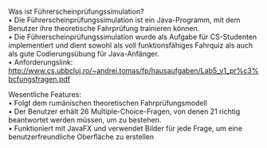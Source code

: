 Was ist  Führerscheinprüfungssimulation?<br>
  •	Die Führerscheinprüfungssimulation ist ein Java-Programm, mit dem Benutzer ihre theoretische Fahrprüfung trainieren können.<br>
  •	Die Führerscheinprüfungssimulation wurde als Aufgabe für CS-Studenten implementiert und dient sowohl als voll funktionsfähiges Fahrquiz als auch als gute Codierungsübung für Java-Anfänger.<br>
  •	Anforderungslink: http://www.cs.ubbcluj.ro/~andrei.tomas/fp/hausaufgaben/Lab5_v1_pr%c3%bcfungsfragen.pdf <br>

Wesentliche Features:<br>
  •	Folgt dem rumänischen theoretischen Fahrprüfungsmodell<br>
  •	Der Benutzer erhält 26 Multiple-Choice-Fragen, von denen 21 richtig beantwortet werden müssen, um zu bestehen.<br>
  •	Funktioniert mit JavaFX und verwendet Bilder für jede Frage, um eine benutzerfreundliche Oberfläche zu erstellen<br>
